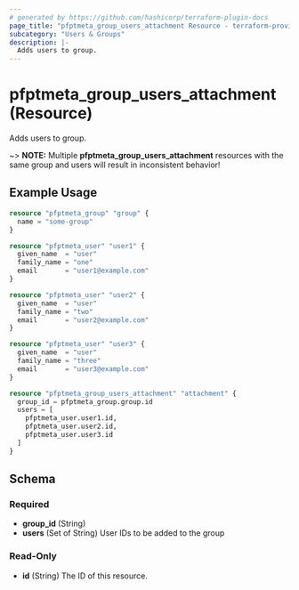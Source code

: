 ```yaml
---
# generated by https://github.com/hashicorp/terraform-plugin-docs
page_title: "pfptmeta_group_users_attachment Resource - terraform-provider-pfptmeta"
subcategory: "Users & Groups"
description: |-
  Adds users to group.
---
```


# pfptmeta_group_users_attachment (Resource)

Adds users to group.

~> **NOTE:** Multiple **pfptmeta_group_users_attachment** resources with the same group and users will result in inconsistent behavior!

## Example Usage

```terraform
resource "pfptmeta_group" "group" {
  name = "some-group"
}

resource "pfptmeta_user" "user1" {
  given_name  = "user"
  family_name = "one"
  email       = "user1@example.com"
}

resource "pfptmeta_user" "user2" {
  given_name  = "user"
  family_name = "two"
  email       = "user2@example.com"
}

resource "pfptmeta_user" "user3" {
  given_name  = "user"
  family_name = "three"
  email       = "user3@example.com"
}

resource "pfptmeta_group_users_attachment" "attachment" {
  group_id = pfptmeta_group.group.id
  users = [
    pfptmeta_user.user1.id,
    pfptmeta_user.user2.id,
    pfptmeta_user.user3.id
  ]
}
```

<!-- schema generated by tfplugindocs -->
## Schema

### Required

- **group_id** (String)
- **users** (Set of String) User IDs to be added to the group

### Read-Only

- **id** (String) The ID of this resource.
